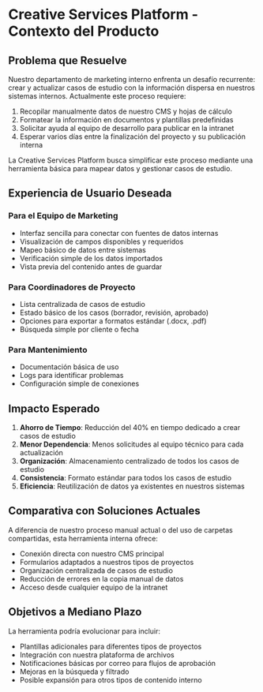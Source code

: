 # Creative Services Platform - Contexto del Producto

## Problema que Resuelve
Nuestro departamento de marketing interno enfrenta un desafío recurrente: crear y actualizar casos de estudio con la información dispersa en nuestros sistemas internos. Actualmente este proceso requiere:

1. Recopilar manualmente datos de nuestro CMS y hojas de cálculo
2. Formatear la información en documentos y plantillas predefinidas
3. Solicitar ayuda al equipo de desarrollo para publicar en la intranet
4. Esperar varios días entre la finalización del proyecto y su publicación interna

La Creative Services Platform busca simplificar este proceso mediante una herramienta básica para mapear datos y gestionar casos de estudio.

## Experiencia de Usuario Deseada

### Para el Equipo de Marketing
- Interfaz sencilla para conectar con fuentes de datos internas
- Visualización de campos disponibles y requeridos
- Mapeo básico de datos entre sistemas
- Verificación simple de los datos importados
- Vista previa del contenido antes de guardar

### Para Coordinadores de Proyecto
- Lista centralizada de casos de estudio
- Estado básico de los casos (borrador, revisión, aprobado)
- Opciones para exportar a formatos estándar (.docx, .pdf)
- Búsqueda simple por cliente o fecha

### Para Mantenimiento
- Documentación básica de uso
- Logs para identificar problemas
- Configuración simple de conexiones

## Impacto Esperado

1. **Ahorro de Tiempo**: Reducción del 40% en tiempo dedicado a crear casos de estudio
2. **Menor Dependencia**: Menos solicitudes al equipo técnico para cada actualización
3. **Organización**: Almacenamiento centralizado de todos los casos de estudio
4. **Consistencia**: Formato estándar para todos los casos de estudio 
5. **Eficiencia**: Reutilización de datos ya existentes en nuestros sistemas

## Comparativa con Soluciones Actuales
A diferencia de nuestro proceso manual actual o del uso de carpetas compartidas, esta herramienta interna ofrece:

- Conexión directa con nuestro CMS principal
- Formularios adaptados a nuestros tipos de proyectos
- Organización centralizada de casos de estudio
- Reducción de errores en la copia manual de datos
- Acceso desde cualquier equipo de la intranet

## Objetivos a Mediano Plazo
La herramienta podría evolucionar para incluir:

- Plantillas adicionales para diferentes tipos de proyectos
- Integración con nuestra plataforma de archivos
- Notificaciones básicas por correo para flujos de aprobación
- Mejoras en la búsqueda y filtrado
- Posible expansión para otros tipos de contenido interno
